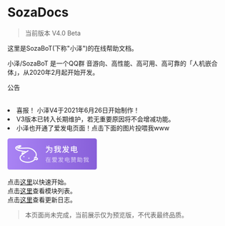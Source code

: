 # SozaDocs  
> 当前版本 V4.0 Beta

这里是SozaBoT(下称"小泽")的在线帮助文档。  

小泽/SozaBoT 是一个QQ群 音游向、高性能、高可用、高可靠的「人机嵌合体」，从2020年2月起开始开发。     

<div class="custom-block tip"><p class="custom-block-title">公告</p></br><li>喜报！
小泽V4于2021年6月26日开始制作！</li><li>V3版本已转入长期维护，若无重要原因将不会增减功能。</li><li>小泽也开通了爱发电页面！点击下面的图片投喂我www<p><a href="https://afdian.net/@CatNetwork" target="_blank"><img src=".\site-source\images\supportmeonafd.png" width="200px"></a></p></li></div>  


点击[这里](./start.md)以快速开始。  
点击[这里](./plugins.md)查看模块列表。  
点击[这里](./update.md)查看更新日志。  

> 本页面尚未完成，当前展示仅为预览版，不代表最终品质。  


